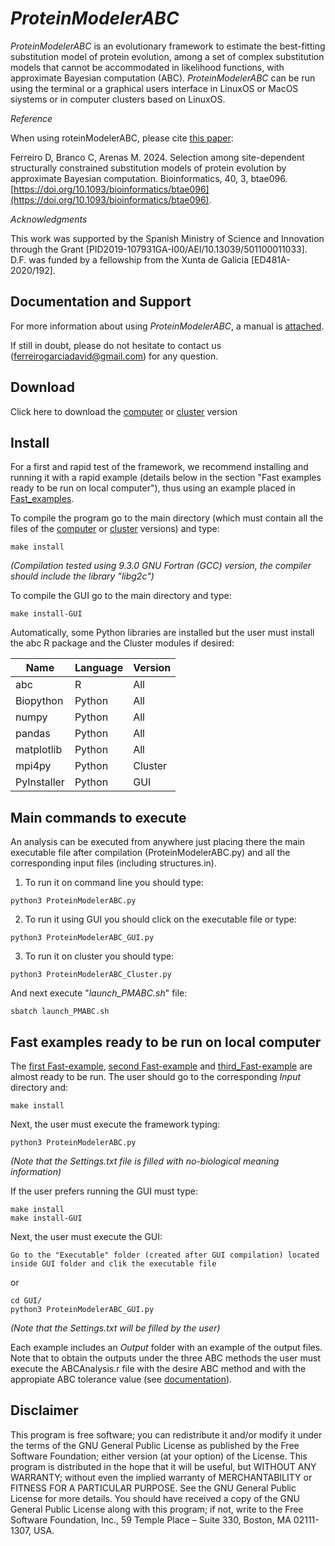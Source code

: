 # *ProteinModelerABC*
*ProteinModelerABC* is an evolutionary framework to estimate the best-fitting substitution model of protein evolution, among a set of complex substitution models that cannot be accommodated in likelihood functions, with approximate Bayesian computation (ABC). *ProteinModelerABC* can be run using the terminal or a graphical users interface in LinuxOS or MacOS siystems or in computer clusters based on LinuxOS.

*Reference*

When using roteinModelerABC, please cite [this paper](https://doi.org/10.1093/bioinformatics/btae096):

Ferreiro D, Branco C, Arenas M. 2024. Selection among site-dependent structurally constrained substitution models of protein evolution by approximate Bayesian computation. Bioinformatics, 40, 3, btae096. [https://doi.org/10.1093/bioinformatics/btae096](https://doi.org/10.1093/bioinformatics/btae096).

*Acknowledgments*

This work was supported by the Spanish Ministry of Science and Innovation through the Grant [PID2019-107931GA-I00/AEI/10.13039/501100011033]. D.F. was funded by a fellowship from the Xunta de Galicia [ED481A-2020/192]. 

## Documentation and Support
For more information about using *ProteinModelerABC*, a manual is [attached](https://github.com/DavidFerreiro/ProteinModelerABC/tree/main/Documentation).

If still in doubt, please do not hesitate to contact us (ferreirogarciadavid@gmail.com) for any question.

## Download
Click here to download the [computer](https://github.com/DavidFerreiro/ProteinModelerABC/tree/main/ProteinModelerABC) or [cluster](https://github.com/DavidFerreiro/ProteinModelerABC/tree/main/ProteinModelerABC_Cluster) version

## Install
For a first and rapid test of the framework, we recommend installing and running it with a rapid example (details below in the section "Fast examples ready to be run on local computer"), thus using an example placed in [Fast_examples](https://github.com/DavidFerreiro/ProteinModelerABC/tree/main/Fast_examples).

To compile the program go to the main directory (which must contain all the files of the [computer](https://github.com/DavidFerreiro/ProteinModelerABC/tree/main/ProteinModelerABC) or [cluster](https://github.com/DavidFerreiro/ProteinModelerABC/tree/main/ProteinModelerABC_Cluster) versions) and type:
```
make install
```
*(Compilation tested using 9.3.0 GNU Fortran (GCC) version, the compiler should include the library "libg2c")*

To compile the GUI go to the main directory and type:
```
make install-GUI
```
Automatically, some Python libraries are installed but the user must install the abc R package and the Cluster modules if desired:

|Name	|Language	|Version |
|---------------|---------------|---------------|
|abc	|R	|All| |-|
|Biopython	|Python	|All|
|numpy	|Python	|All|
|pandas	|Python	|All|
|matplotlib	|Python	|All|
|mpi4py	|Python	|Cluster|
|PyInstaller	|Python	|GUI|


## Main commands to execute
An analysis can be executed from anywhere just placing there the main executable file after compilation (ProteinModelerABC.py) and all the corresponding input files (including structures.in).
1. To run it on command line you should type:
```
python3 ProteinModelerABC.py
```
2. To run it using GUI you should click on the executable file or type:
```
python3 ProteinModelerABC_GUI.py
```
3. To run it on cluster you should type:
```
python3 ProteinModelerABC_Cluster.py
```
And next execute "*launch_PMABC.sh*" file:
```
sbatch launch_PMABC.sh
```
## Fast examples ready to be run on local computer
The [first Fast-example](https://github.com/DavidFerreiro/ProteinModelerABC/tree/main/Fast_examples/Fast_example1_Coalescent), [second Fast-example](https://github.com/DavidFerreiro/ProteinModelerABC/tree/main/Fast_examples/Fast_example2_PhylogeneticTree) and [third_Fast-example](https://github.com/DavidFerreiro/ProteinModelerABC/tree/main/Fast_examples/Fast_example3_ABCModels) are almost ready to be run. The user should go to the corresponding *Input* directory and:
```
make install
```
Next, the user must execute the framework typing:
```
python3 ProteinModelerABC.py
```
*(Note that the Settings.txt file is filled with no-biological meaning information)*


If the user prefers running the GUI must type:
```
make install
make install-GUI
```
Next, the user must execute the GUI:
```
Go to the "Executable" folder (created after GUI compilation) located inside GUI folder and clik the executable file
```

or

```
cd GUI/
python3 ProteinModelerABC_GUI.py
```
*(Note that the Settings.txt will be filled by the user)*

Each example includes an *Output* folder with an example of the output files. Note that to obtain the outputs under the three ABC methods the user must execute the ABCAnalysis.r file with the desire ABC method and with the appropiate ABC tolerance value (see [documentation](https://github.com/DavidFerreiro/ProteinModelerABC/tree/main/Documentation)).

## Disclaimer
This program is free software; you can redistribute it and/or modify it under the terms of the GNU General Public License as published by the Free Software Foundation; either version (at your option) of the License. This program is distributed in the hope that it will be useful, but WITHOUT ANY WARRANTY; without even the implied warranty of MERCHANTABILITY or FITNESS FOR A PARTICULAR PURPOSE. See the GNU General Public License for more details. You should have received a copy of the GNU General Public License along with this program; if not, write to the Free Software Foundation, Inc., 59 Temple Place – Suite 330, Boston, MA 02111-1307, USA.
